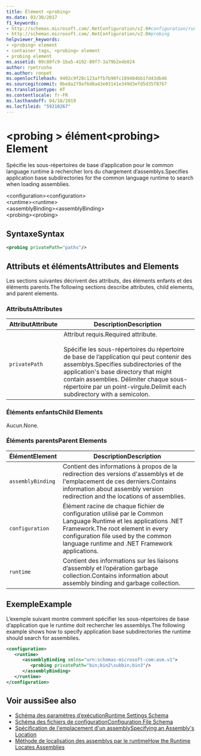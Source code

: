 ```yaml
---
title: Élément <probing>
ms.date: 03/30/2017
f1_keywords:
- http://schemas.microsoft.com/.NetConfiguration/v2.0#configuration/runtime/assemblyBinding/probing
- http://schemas.microsoft.com/.NetConfiguration/v2.0#probing
helpviewer_keywords:
- <probing> element
- container tags, <probing> element
- probing element
ms.assetid: 09c80fc9-1ba5-4192-89f7-3a79b2e4b024
author: rpetrusha
ms.author: ronpet
ms.openlocfilehash: 9402c9f28c123affb7b90fc189484bb1fd43db46
ms.sourcegitcommit: 0be8a279af6d8a43e03141e349d3efd5d35f8767
ms.translationtype: HT
ms.contentlocale: fr-FR
ms.lasthandoff: 04/18/2019
ms.locfileid: "59210267"
---
```

# <a name="probing-element"></a><span data-ttu-id="aefe7-102">\<probing > élément</span><span class="sxs-lookup"><span data-stu-id="aefe7-102">\<probing> Element</span></span>
<span data-ttu-id="aefe7-103">Spécifie les sous-répertoires de base d’application pour le common language runtime à rechercher lors du chargement d’assemblys.</span><span class="sxs-lookup"><span data-stu-id="aefe7-103">Specifies application base subdirectories for the common language runtime to search when loading assemblies.</span></span>  
  
 <span data-ttu-id="aefe7-104">\<configuration></span><span class="sxs-lookup"><span data-stu-id="aefe7-104">\<configuration></span></span>  
<span data-ttu-id="aefe7-105">\<runtime></span><span class="sxs-lookup"><span data-stu-id="aefe7-105">\<runtime></span></span>  
<span data-ttu-id="aefe7-106">\<assemblyBinding></span><span class="sxs-lookup"><span data-stu-id="aefe7-106">\<assemblyBinding></span></span>  
<span data-ttu-id="aefe7-107">\<probing></span><span class="sxs-lookup"><span data-stu-id="aefe7-107">\<probing></span></span>  
  
## <a name="syntax"></a><span data-ttu-id="aefe7-108">Syntaxe</span><span class="sxs-lookup"><span data-stu-id="aefe7-108">Syntax</span></span>  
  
```xml  
<probing privatePath="paths"/>  
```  
  
## <a name="attributes-and-elements"></a><span data-ttu-id="aefe7-109">Attributs et éléments</span><span class="sxs-lookup"><span data-stu-id="aefe7-109">Attributes and Elements</span></span>  
 <span data-ttu-id="aefe7-110">Les sections suivantes décrivent des attributs, des éléments enfants et des éléments parents.</span><span class="sxs-lookup"><span data-stu-id="aefe7-110">The following sections describe attributes, child elements, and parent elements.</span></span>  
  
### <a name="attributes"></a><span data-ttu-id="aefe7-111">Attributs</span><span class="sxs-lookup"><span data-stu-id="aefe7-111">Attributes</span></span>  
  
|<span data-ttu-id="aefe7-112">Attribut</span><span class="sxs-lookup"><span data-stu-id="aefe7-112">Attribute</span></span>|<span data-ttu-id="aefe7-113">Description</span><span class="sxs-lookup"><span data-stu-id="aefe7-113">Description</span></span>|  
|---------------|-----------------|  
|`privatePath`|<span data-ttu-id="aefe7-114">Attribut requis.</span><span class="sxs-lookup"><span data-stu-id="aefe7-114">Required attribute.</span></span><br /><br /> <span data-ttu-id="aefe7-115">Spécifie les sous-répertoires du répertoire de base de l’application qui peut contenir des assemblys.</span><span class="sxs-lookup"><span data-stu-id="aefe7-115">Specifies subdirectories of the application's base directory that might contain assemblies.</span></span> <span data-ttu-id="aefe7-116">Délimiter chaque sous-répertoire par un point-virgule.</span><span class="sxs-lookup"><span data-stu-id="aefe7-116">Delimit each subdirectory with a semicolon.</span></span>|  
  
### <a name="child-elements"></a><span data-ttu-id="aefe7-117">Éléments enfants</span><span class="sxs-lookup"><span data-stu-id="aefe7-117">Child Elements</span></span>  
 <span data-ttu-id="aefe7-118">Aucun.</span><span class="sxs-lookup"><span data-stu-id="aefe7-118">None.</span></span>  
  
### <a name="parent-elements"></a><span data-ttu-id="aefe7-119">Éléments parents</span><span class="sxs-lookup"><span data-stu-id="aefe7-119">Parent Elements</span></span>  
  
|<span data-ttu-id="aefe7-120">Élément</span><span class="sxs-lookup"><span data-stu-id="aefe7-120">Element</span></span>|<span data-ttu-id="aefe7-121">Description</span><span class="sxs-lookup"><span data-stu-id="aefe7-121">Description</span></span>|  
|-------------|-----------------|  
|`assemblyBinding`|<span data-ttu-id="aefe7-122">Contient des informations à propos de la redirection des versions d'assemblys et de l'emplacement de ces derniers.</span><span class="sxs-lookup"><span data-stu-id="aefe7-122">Contains information about assembly version redirection and the locations of assemblies.</span></span>|  
|`configuration`|<span data-ttu-id="aefe7-123">Élément racine de chaque fichier de configuration utilisé par le Common Language Runtime et les applications .NET Framework.</span><span class="sxs-lookup"><span data-stu-id="aefe7-123">The root element in every configuration file used by the common language runtime and .NET Framework applications.</span></span>|  
|`runtime`|<span data-ttu-id="aefe7-124">Contient des informations sur les liaisons d’assembly et l’opération garbage collection.</span><span class="sxs-lookup"><span data-stu-id="aefe7-124">Contains information about assembly binding and garbage collection.</span></span>|  
  
## <a name="example"></a><span data-ttu-id="aefe7-125">Exemple</span><span class="sxs-lookup"><span data-stu-id="aefe7-125">Example</span></span>  
 <span data-ttu-id="aefe7-126">L’exemple suivant montre comment spécifier les sous-répertoires de base d’application que le runtime doit rechercher les assemblys.</span><span class="sxs-lookup"><span data-stu-id="aefe7-126">The following example shows how to specify application base subdirectories the runtime should search for assemblies.</span></span>  
  
```xml  
<configuration>  
   <runtime>  
      <assemblyBinding xmlns="urn:schemas-microsoft-com:asm.v1">  
         <probing privatePath="bin;bin2\subbin;bin3"/>  
      </assemblyBinding>  
   </runtime>  
</configuration>  
```  
  
## <a name="see-also"></a><span data-ttu-id="aefe7-127">Voir aussi</span><span class="sxs-lookup"><span data-stu-id="aefe7-127">See also</span></span>

- [<span data-ttu-id="aefe7-128">Schéma des paramètres d’exécution</span><span class="sxs-lookup"><span data-stu-id="aefe7-128">Runtime Settings Schema</span></span>](../../../../../docs/framework/configure-apps/file-schema/runtime/index.md)
- [<span data-ttu-id="aefe7-129">Schéma des fichiers de configuration</span><span class="sxs-lookup"><span data-stu-id="aefe7-129">Configuration File Schema</span></span>](../../../../../docs/framework/configure-apps/file-schema/index.md)
- [<span data-ttu-id="aefe7-130">Spécification de l'emplacement d'un assembly</span><span class="sxs-lookup"><span data-stu-id="aefe7-130">Specifying an Assembly's Location</span></span>](../../../../../docs/framework/configure-apps/specify-assembly-location.md)
- [<span data-ttu-id="aefe7-131">Méthode de localisation des assemblys par le runtime</span><span class="sxs-lookup"><span data-stu-id="aefe7-131">How the Runtime Locates Assemblies</span></span>](../../../../../docs/framework/deployment/how-the-runtime-locates-assemblies.md)
